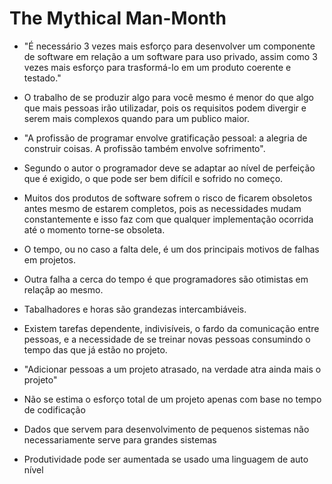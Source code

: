 # The Mythical Man-Month

- "É necessário 3 vezes mais esforço para desenvolver um componente de software em relação a um software para uso privado, assim como 3 vezes mais esforço para trasformá-lo em um produto coerente e testado."

- O trabalho de se produzir algo para você mesmo é menor do que algo que mais pessoas irão utilizadar, pois os requisitos podem divergir e serem mais complexos quando para um publico maior.

- "A profissão de programar envolve gratificação pessoal: a alegria de construir coisas. A profissão também envolve sofrimento".

- Segundo o autor o programador deve se adaptar ao nível de perfeição que é exigido, o que pode ser bem difícil e sofrido no começo.

- Muitos dos produtos de software sofrem o risco de ficarem obsoletos antes mesmo de estarem completos, pois as necessidades mudam constantemente e isso faz com que qualquer implementação ocorrida até o momento torne-se obsoleta.

- O tempo, ou no caso a falta dele, é um dos principais motivos de falhas em projetos.

- Outra falha a cerca do tempo é que programadores são otimistas em relaçãp ao mesmo.

- Tabalhadores e horas são grandezas intercambiáveis.

- Existem tarefas dependente, indivisíveis, o fardo da comunicação entre pessoas, e a necessidade de se treinar novas pessoas consumindo o tempo das que já estão no projeto.

- "Adicionar pessoas a um projeto atrasado, na verdade atra ainda mais o projeto"

- Não se estima o esforço total de um projeto apenas com base no tempo de codificação

- Dados que servem para desenvolvimento de pequenos sistemas não necessariamente serve para grandes sistemas

- Produtividade pode ser aumentada se usado uma linguagem de auto nível
